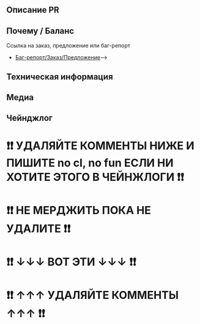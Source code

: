## Описание PR
<!-- Что вы изменили в этом пулл-реквесте? -->

## Почему / Баланс
<!-- Почему оно было изменено и как изменение повлияет на игру и её баланс. -->
Ссылка на заказ, предложение или баг-репорт
- [Баг-репорт/Заказ/Предложение](ссылка)-->

## Техническая информация
<!-- Если речь идет об изменении кода, кратко изложите на высоком уровне принцип работы нового кода. Перечислите все критические изменения, включая изменения пространства имён, публичных классов/методов/полей- -->

## Медиа
<!--Вставьте медиа, демонстрирующее изменения, если это требуется-->

## Чейнджлог

# ❗❗ УДАЛЯЙТЕ КОММЕНТЫ НИЖЕ И ПИШИТЕ no cl, no fun ЕСЛИ НИ ХОТИТЕ ЭТОГО В ЧЕЙНЖЛОГИ  ❗❗
# ❗❗ НЕ МЕРДЖИТЬ ПОКА НЕ УДАЛИТЕ  ❗❗
# ❗❗ ↓↓↓ ВОТ ЭТИ ↓↓↓ ❗❗
<!--
:cl: (Автор изменения)
- add: Добавлено пипи
- remove: Удалено пупу
- tweak: Изменена унга
- fix: Исправлена бунга
-->
# ❗❗ ↑↑↑ УДАЛЯЙТЕ КОММЕНТЫ ↑↑↑ ❗❗
